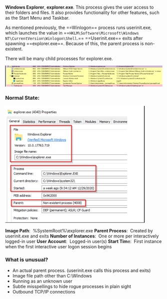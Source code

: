 **Windows Explorer**, **explorer.exe**. This process gives the user access to their folders and files. It also provides functionality for other features, such as the Start Menu and Taskbar.

As mentioned previously, the ==Winlogon== process runs userinit.exe, which launches the value in ==`HKLM\Software\Microsoft\Windows NT\CurrentVersion\Winlogon\Shell`.== ==Userinit.exe== exits after spawning ==explorer.exe==. Because of this, the parent process is non-existent.

There will be many child processes for explorer.exe.

![](../../Attachments/Pasted%20image%2020231105010007.png)

### Normal State:

![](../../Attachments/Pasted%20image%2020231105010014.png)

**Image Path**:  %SystemRoot%\explorer.exe
**Parent Process**:  Created by userinit.exe and exits
**Number of Instances**:  One or more per interactively logged-in user
**User Account**:  Logged-in user(s)
**Start Tim**e:  First instance when the first interactive user logon session begins

### What is unusual?

- An actual parent process. (userinit.exe calls this process and exits)
- Image file path other than C:\Windows
- Running as an unknown user
- Subtle misspellings to hide rogue processes in plain sight
- Outbound TCP/IP connections